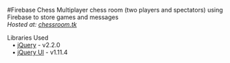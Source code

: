 #Firebase Chess
Multiplayer chess room (two players and spectators) using Firebase to store games and messages  
*Hosted at: [chessroom.tk](http://chessroom.tk)*  
  
Libraries Used  
&nbsp;&nbsp;&nbsp;•&nbsp;[jQuery](https://jquery.com/) - v2.2.0  
&nbsp;&nbsp;&nbsp;•&nbsp;[jQuery UI](https://jqueryui.com/) - v1.11.4  
